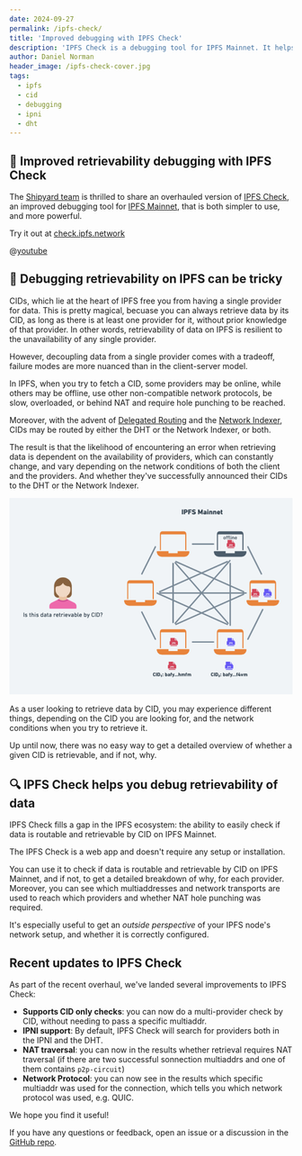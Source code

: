 ```yaml
---
date: 2024-09-27
permalink: /ipfs-check/
title: 'Improved debugging with IPFS Check'
description: 'IPFS Check is a debugging tool for IPFS Mainnet. It helps you check if data is routable and retrievable by CID on IPFS Mainnet.'
author: Daniel Norman
header_image: /ipfs-check-cover.jpg
tags:
  - ipfs
  - cid
  - debugging
  - ipni
  - dht
---
```


## 🎉 Improved retrievability debugging with IPFS Check

The [Shipyard team](https://www.ipshipyard.com/) is thrilled to share an overhauled version of [IPFS Check](https://check.ipfs.network), an improved debugging tool for [IPFS Mainnet](https://docs.ipfs.tech/concepts/glossary/#ipfs-mainnet), that is both simpler to use, and more powerful.

Try it out at [check.ipfs.network](https://check.ipfs.network)

@[youtube](XeNOQDOrdC0)

## 🧰 Debugging retrievability on IPFS can be tricky

CIDs, which lie at the heart of IPFS free you from having a single provider for data. This is pretty magical, becuase you can always retrieve data by its CID, as long as there is at least one provider for it, without prior knowledge of that provider. In other words, retrievability of data on IPFS is resilient to the unavailability of any single provider.

However, decoupling data from a single provider comes with a tradeoff, failure modes are more nuanced than in the client-server model.

In IPFS, when you try to fetch a CID, some providers may be online, while others may be offline, use other non-compatible network protocols, be slow, overloaded, or behind NAT and require hole punching to be reached.

Moreover, with the advent of [Delegated Routing](https://docs.ipfs.tech/concepts/how-ipfs-works/#how-content-routing-works-in-ipfs) and the [Network Indexer](https://docs.ipfs.tech/concepts/ipni/), CIDs may be routed by either the DHT or the Network Indexer, or both.

The result is that the likelihood of encountering an error when retrieving data is dependent on the availability of providers, which can constantly change, and vary depending on the network conditions of both the client and the providers. And whether they've successfully announced their CIDs to the DHT or the Network Indexer.

![diagram illustrating multiple providers for cids](../assets/ipfs-check-network.png)

As a user looking to retrieve data by CID, you may experience different things, depending on the CID you are looking for, and the network conditions when you try to retrieve it.

Up until now, there was no easy way to get a detailed overview of whether a given CID is retrievable, and if not, why.

## 🔍 IPFS Check helps you debug retrievability of data

IPFS Check fills a gap in the IPFS ecosystem: the ability to easily check if data is routable and retrievable by CID on IPFS Mainnet.

The IPFS Check is a web app and doesn't require any setup or installation.

You can use it to check if data is routable and retrievable by CID on IPFS Mainnet, and if not, to get a detailed breakdown of why, for each provider. Moreover, you can see which multiaddresses and network transports are used to reach which providers and whether NAT hole punching was required.

It's especially useful to get an _outside perspective_ of your IPFS node's network setup, and whether it is correctly configured.

## Recent updates to IPFS Check

As part of the recent overhaul, we've landed several improvements to IPFS Check:

- **Supports CID only checks**: you can now do a multi-provider check by CID, without needing to pass a specific multiaddr.
- **IPNI support**: By default, IPFS Check will search for providers both in the IPNI and the DHT.
- **NAT traversal**: you can now in the results whether retrieval requires NAT traversal (if there are two successful sonnection multiaddrs and one of them contains `p2p-circuit`)
- **Network Protocol**: you can now see in the results which specific multiaddr was used for the connection, which tells you which network protocol was used, e.g. QUIC.

We hope you find it useful!

If you have any questions or feedback, open an issue or a discussion in the [GitHub repo](https://github.com/ipfs/ipfs-check/).
